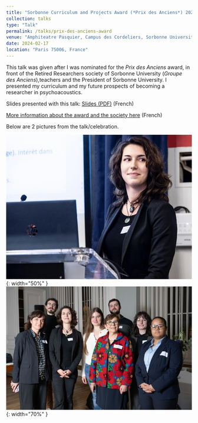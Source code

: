```yaml
---
title: "Sorbonne Curriculum and Projects Award (*Prix des Anciens*) 2024"
collection: talks
type: "Talk"
permalink: /talks/prix-des-anciens-award
venue: "Amphiteatre Pasquier, Campus des Cordeliers, Sorbonne University-Paris Cite University"
date: 2024-02-17
location: "Paris 75006, France"
---
```


This talk was given after I was nominated for the *Prix des Anciens* award, in front of the Retired Researchers society of Sorbonne University (*Groupe des Anciens*),teachers and the President of Sorbonne University. I presented my curriculum and my future prospects of becoming a researcher in psychoacoustics.

Slides presented with this talk: [Slides (PDF)](/files/slides_prixdesanciens2023.pdf) (French)

[More information about the award and the society here](https://anciens.sorbonne-universite.fr/index.php/prix-des-anciens) (French)

Below are 2 pictures from the talk/celebration.

![Azal talk](/images/mine/azal_le_bagousse_prixdesanciens.jpg){: width="50%" }
![Group picture with the President of Sorbonne and the President of the society](/images/mine/prix_des_anciens_2023_group_pic.jpg){: width="70%" }

